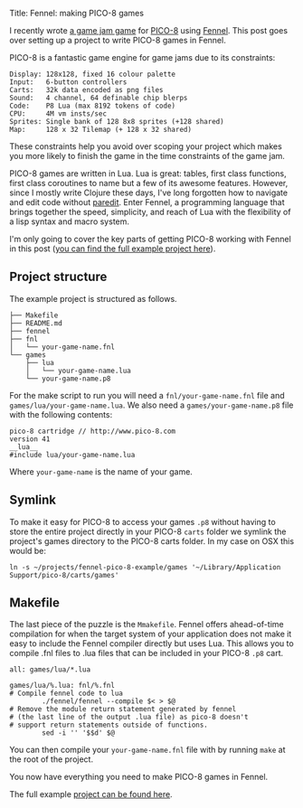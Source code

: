 Title: Fennel: making PICO-8 games

I recently wrote [a game jam game](https://andersmurphy.itch.io/staglight) for [PICO-8](https://www.lexaloffle.com/pico-8.php) using [Fennel](https://fennel-lang.org). This post goes over setting up a project to write PICO-8 games in Fennel.

PICO-8 is a fantastic game engine for game jams due to its constraints:

```
Display: 128x128, fixed 16 colour palette
Input:   6-button controllers
Carts:   32k data encoded as png files
Sound:   4 channel, 64 definable chip blerps
Code:    P8 Lua (max 8192 tokens of code)
CPU:     4M vm insts/sec
Sprites: Single bank of 128 8x8 sprites (+128 shared)
Map:     128 x 32 Tilemap (+ 128 x 32 shared)
```

These constraints help you avoid over scoping your project which makes you more likely to finish the game in the time constraints of the game jam.

PICO-8 games are written in Lua. Lua is great: tables, first class functions, first class coroutines to name but a few of its awesome features. However, since I mostly write Clojure these days, I've long forgotten how to navigate and edit code without [paredit](http://danmidwood.com/content/2014/11/21/animated-paredit.html). Enter Fennel, a programming language that brings together the speed, simplicity, and reach of Lua with the flexibility of a lisp syntax and macro system.

I'm only going to cover the key parts of getting PICO-8 working with Fennel in this post ([you can find the full example project here](https://github.com/andersmurphy/fennel-pico-8-example)).

## Project structure

The example project is structured as follows. 

```
├── Makefile
├── README.md
├── fennel
├── fnl
│   └── your-game-name.fnl
└── games
    ├── lua
    │   └── your-game-name.lua
    └── your-game-name.p8
```

For the make script to run you will need a `fnl/your-game-name.fnl` file and `games/lua/your-game-name.lua`. We also need a `games/your-game-name.p8` file with the following contents:

```
pico-8 cartridge // http://www.pico-8.com
version 41
__lua__
#include lua/your-game-name.lua
```

Where `your-game-name` is the name of your game.

## Symlink

To make it easy for  PICO-8  to access your games `.p8` without having to store the entire project directly in your PICO-8 `carts`  folder we symlink the project's games directory to the PICO-8 carts folder. In my case on OSX this would be:

```
ln -s ~/projects/fennel-pico-8-example/games '~/Library/Application Support/pico-8/carts/games'
```

## Makefile

The last piece of the puzzle is the `Mmakefile`. Fennel offers ahead-of-time compilation for when the target system of your application does not make it easy to include the Fennel compiler directly but uses Lua. This allows you to compile .fnl files to .lua files that can be included in your PICO-8 `.p8` cart.

```
all: games/lua/*.lua

games/lua/%.lua: fnl/%.fnl
# Compile fennel code to lua
		./fennel/fennel --compile $< > $@
# Remove the module return statement generated by fennel
# (the last line of the output .lua file) as pico-8 doesn't
# support return statements outside of functions.
		sed -i '' '$$d' $@
```

You can then compile your `your-game-name.fnl` file with by running `make` at 
the root of the project.

You now have everything you need to make PICO-8 games in Fennel.

The full example [project can be found here](https://github.com/andersmurphy/fennel-pico-8-example).
